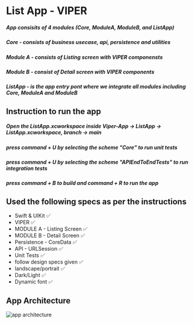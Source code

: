 # List App - VIPER

##### App consisits of 4 modules (Core, ModuleA, ModuleB, and ListApp)
##### Core - consists of business usecase, api, persistence and utilities
##### Module A - consists of Listing screen with VIPER componensts
##### Module B - consist of Detail screen with VIPER components
##### ListApp - is the app entry pont where we integrate all modules including Core, ModuleA and ModuleB

## Instruction to run the app
##### Open the ListApp.xcworkspace inside Viper-App -> ListApp -> ListApp.xcworkspace, branch -> main
##### press command + U by selecting the scheme "Core" to run unit tests
##### press command + U by selecting the scheme "APIEndToEndTests" to run integration tests
##### press command + B to build and command + R to run the app

## Used the following specs as per the instructions

- Swift & UIKit ✅
- VIPER ✅
- MODULE A - Listing Screen ✅
- MODULE B - Detail Screen ✅
- Persistence - CoreData ✅
- API - URLSession ✅
- Unit Tests ✅
- follow design specs given ✅
- landscape/portrait ✅
- Dark/Light ✅
- Dynamic font ✅

## App Architecture

![app architecture](https://github.com/user-attachments/assets/ac4875b2-0111-4e42-b830-0e2b2826edcd)
